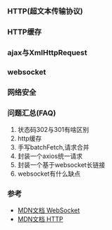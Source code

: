 ### HTTP(超文本传输协议)


### HTTP缓存

### ajax与XmlHttpRequest

### websocket

### 网络安全

### 问题汇总(FAQ)
1. 状态码302与301有啥区别
2. http缓存
3. 手写batchFetch,请求合并 
4. 封装一个axios统一请求
5. 封装一个基于websocket长链接
6. websocket有什么缺点

### 参考
- [MDN文档 WebSocket](https://developer.mozilla.org/zh-CN/docs/Web/API/WebSocket)
- [MDN文档 HTTP](https://developer.mozilla.org/zh-CN/docs/Web/HTTP)